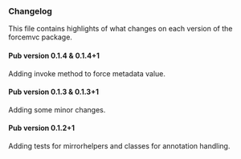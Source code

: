 ### Changelog ###

This file contains highlights of what changes on each version of the forcemvc package. 

#### Pub version 0.1.4 & 0.1.4+1 ####

Adding invoke method to force metadata value.

#### Pub version 0.1.3 & 0.1.3+1 ####

Adding some minor changes.

#### Pub version 0.1.2+1 ####

Adding tests for mirrorhelpers and classes for annotation handling.


